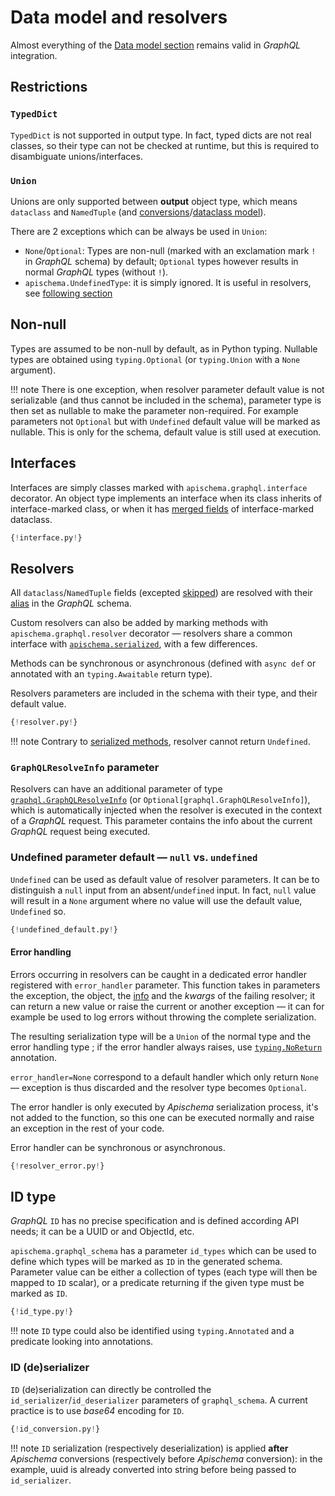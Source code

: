 # Data model and resolvers

Almost everything of the [Data model section](../data_model.md) remains valid in *GraphQL* integration.

## Restrictions

### `TypedDict`

`TypedDict` is not supported in output type. In fact, typed dicts are not real classes, so their type can not be checked at runtime, but this is required to disambiguate unions/interfaces.

### `Union`
Unions are only supported between **output** object type, which means `dataclass` and `NamedTuple` (and [conversions](../conversions.md)/[dataclass model](../conversions.md#dataclass-model---automatic-conversion-fromto-dataclass)).

There are 2 exceptions which can be always be used in `Union`:

- `None`/`Optional`: Types are non-null (marked with an exclamation mark `!` in *GraphQL* schema) by default; `Optional` types however results in normal *GraphQL* types (without `!`).
- `apischema.UndefinedType`: it is simply ignored. It is useful in resolvers, see [following section](#undefined_param_default)
 

## Non-null

Types are assumed to be non-null by default, as in Python typing. Nullable types are obtained using `typing.Optional` (or `typing.Union` with a `None` argument).

!!! note
    There is one exception, when resolver parameter default value is not serializable (and thus cannot be included in the schema), parameter type is then set as nullable to make the parameter non-required. For example parameters not `Optional` but with `Undefined` default value will be marked as nullable. This is only for the schema, default value is still used at execution.

## Interfaces

Interfaces are simply classes marked with `apischema.graphql.interface` decorator. An object type implements an interface when its class inherits of interface-marked class, or when it has [merged fields](../data_model.md#composed-dataclasses-merging) of interface-marked dataclass.

```python
{!interface.py!}
```

## Resolvers

All `dataclass`/`NamedTuple` fields (excepted [skipped](../data_model.md#skip-dataclass-field)) are resolved with their [alias](../json_schema.md#field-alias) in the *GraphQL* schema.

Custom resolvers can also be added by marking methods with `apischema.graphql.resolver` decorator — resolvers share a common interface with [`apischema.serialized`](../de_serialization.md#serialized-methodsproperties), with a few differences.

Methods can be synchronous or asynchronous (defined with `async def` or annotated with an `typing.Awaitable` return type).

Resolvers parameters are included in the schema with their type, and their default value.

```python
{!resolver.py!}
```

!!! note
    Contrary to [serialized methods](../de_serialization.md#serialized-methodsproperties), resolver cannot return `Undefined`.

### `GraphQLResolveInfo` parameter

Resolvers can have an additional parameter of type [`graphql.GraphQLResolveInfo`](https://graphql-core-3.readthedocs.io/en/latest/modules/type.html?highlight=GraphQLResolveInfo#graphql.type.GraphQLResolveInfo) (or `Optional[graphql.GraphQLResolveInfo]`), which is automatically injected when the resolver is executed in the context of a *GraphQL* request. This parameter contains the info about the current *GraphQL* request being executed.

### Undefined parameter default — `null` vs. `undefined`

`Undefined` can be used as default value of resolver parameters. It can be to distinguish a `null` input from an absent/`undefined` input. In fact, `null` value will result in a `None` argument where no value will use the default value, `Undefined` so.

```python
{!undefined_default.py!}
```

#### Error handling

Errors occurring in resolvers can be caught in a dedicated error handler registered with `error_handler` parameter. This function takes in parameters the exception, the object, the [info](#graphqlresolveinfo-parameter) and the *kwargs* of the failing resolver; it can return a new value or raise the current or another exception — it can for example be used to log errors without throwing the complete serialization.

The resulting serialization type will be a `Union` of the normal type and the error handling type ; if the error handler always raises, use [`typing.NoReturn`](https://docs.python.org/3/library/typing.html#typing.NoReturn) annotation.

`error_handler=None` correspond to a default handler which only return `None` — exception is thus discarded and the resolver type becomes `Optional`.

The error handler is only executed by *Apischema* serialization process, it's not added to the function, so this one can be executed normally and raise an exception in the rest of your code.

Error handler can be synchronous or asynchronous.

```python
{!resolver_error.py!}
```

## ID type
*GraphQL* `ID` has no precise specification and is defined according API needs; it can be a UUID or and ObjectId, etc.

`apischema.graphql_schema` has a parameter `id_types` which can be used to define which types will be marked as `ID` in the generated schema. Parameter value can be either a collection of types (each type will then be mapped to `ID` scalar), or a predicate returning if the given type must be marked as `ID`.

```python
{!id_type.py!}
```

!!! note
    `ID` type could also be identified using `typing.Annotated` and a predicate looking into annotations.


### ID (de)serializer

`ID` (de)serialization can directly be controlled the `id_serializer`/`id_deserializer` parameters of `graphql_schema`. A current practice is to use *base64* encoding for `ID`.

```python
{!id_conversion.py!}
```

!!! note
    `ID` serialization (respectively deserialization) is applied **after** *Apischema* conversions (respectively before *Apischema* conversion): in the example, uuid is already converted into string before being passed to `id_serializer`.